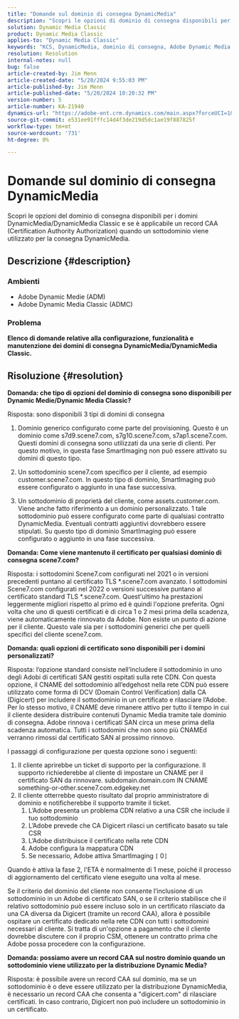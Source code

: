 ```yaml
---
title: "Domande sul dominio di consegna DynamicMedia"
description: "Scopri le opzioni di dominio di consegna disponibili per i domini DynamicMedia/DynamicMedia Classic."
solution: Dynamic Media Classic
product: Dynamic Media Classic
applies-to: "Dynamic Media Classic"
keywords: "KCS, DynamicMedia, dominio di consegna, Adobe Dynamic Media Classic, Scene7, FAQ, Adobe Dynamic Medie"
resolution: Resolution
internal-notes: null
bug: false
article-created-by: Jim Menn
article-created-date: "5/20/2024 9:55:03 PM"
article-published-by: Jim Menn
article-published-date: "5/20/2024 10:20:32 PM"
version-number: 5
article-number: KA-21940
dynamics-url: "https://adobe-ent.crm.dynamics.com/main.aspx?forceUCI=1&pagetype=entityrecord&etn=knowledgearticle&id=53a2569c-f316-ef11-9f8a-6045bd006268"
source-git-commit: e531ee91fffc14d4f3de219d5dc1ae19f887825f
workflow-type: tm+mt
source-wordcount: '731'
ht-degree: 0%

---
```


# Domande sul dominio di consegna DynamicMedia


Scopri le opzioni del dominio di consegna disponibili per i domini DynamicMedia/DynamicMedia Classic e se è applicabile un record CAA (Certification Authority Authorization) quando un sottodominio viene utilizzato per la consegna DynamicMedia.

## Descrizione {#description}


### <b>Ambienti</b>

- Adobe Dynamic Medie (ADM)
- Adobe Dynamic Media Classic (ADMC)


### <b>Problema</b>

<b>Elenco di domande relative alla configurazione, funzionalità e manutenzione dei domini di consegna DynamicMedia/DynamicMedia Classic.</b>


## Risoluzione {#resolution}


<b>Domanda: che tipo di opzioni del dominio di consegna sono disponibili per Dynamic Medie/Dynamic Media Classic?</b>

Risposta: sono disponibili 3 tipi di domini di consegna

1) Dominio generico configurato come parte del provisioning. Questo è un dominio come s7d9.scene7.com, s7g10.scene7.com, s7ap1.scene7.com.
Questi domini di consegna sono utilizzati da una serie di clienti. Per questo motivo, in questa fase SmartImaging non può essere attivato su domini di questo tipo.

2) Un sottodominio scene7.com specifico per il cliente, ad esempio customer.scene7.com. In questo tipo di dominio, SmartImaging può essere configurato o aggiunto in una fase successiva.

3) Un sottodominio di proprietà del cliente, come assets.customer.com. Viene anche fatto riferimento a un dominio personalizzato. 1 tale sottodominio può essere configurato come parte di qualsiasi contratto DynamicMedia. Eventuali contratti aggiuntivi dovrebbero essere stipulati. Su questo tipo di dominio SmartImaging può essere configurato o aggiunto in una fase successiva.

<b>Domanda: Come viene mantenuto il certificato per qualsiasi dominio di consegna scene7.com?</b>

Risposta: i sottodomini Scene7.com configurati nel 2021 o in versioni precedenti puntano al certificato TLS \*.scene7.com avanzato. I sottodomini Scene7.com configurati nel 2022 o versioni successive puntano al certificato standard TLS \*.scene7.com. Quest&#39;ultimo ha prestazioni leggermente migliori rispetto al primo ed è quindi l&#39;opzione preferita. Ogni volta che uno di questi certificati è di circa 1 o 2 mesi prima della scadenza, viene automaticamente rinnovato da Adobe. Non esiste un punto di azione per il cliente. Questo vale sia per i sottodomini generici che per quelli specifici del cliente scene7.com.

<b>Domanda: quali opzioni di certificato sono disponibili per i domini personalizzati?</b>

Risposta: l’opzione standard consiste nell’includere il sottodominio in uno degli Adobi di certificati SAN gestiti ospitati sulla rete CDN. Con questa opzione, il CNAME del sottodominio all’edgehost nella rete CDN può essere utilizzato come forma di DCV (Domain Control Verification) dalla CA (Digicert) per includere il sottodominio in un certificato e rilasciare l’Adobe. Per lo stesso motivo, il CNAME deve rimanere attivo per tutto il tempo in cui il cliente desidera distribuire contenuti Dynamic Media tramite tale dominio di consegna. Adobe rinnova i certificati SAN circa un mese prima della scadenza automatica. Tutti i sottodomini che non sono più CNAMEd verranno rimossi dal certificato SAN al prossimo rinnovo.

I passaggi di configurazione per questa opzione sono i seguenti:

1. Il cliente aprirebbe un ticket di supporto per la configurazione.    Il supporto richiederebbe al cliente di impostare un CNAME per il certificato SAN da rinnovare.
subdomain.domain.com IN CNAME something-or-other.scene7.com.edgekey.net
2. Il cliente otterrebbe questo risultato dal proprio amministratore di dominio e notificherebbe il supporto tramite il ticket.
   1. L’Adobe presenta un problema CDN relativo a una CSR che include il tuo sottodominio
   2. L’Adobe prevede che CA Digicert rilasci un certificato basato su tale CSR
   3. L’Adobe distribuisce il certificato nella rete CDN
   4. Adobe configura la mappatura CDN
   5. Se necessario, Adobe attiva SmartImaging `[` 0`]`


Quando è attiva la fase 2, l&#39;ETA è normalmente di 1 mese, poiché il processo di aggiornamento del certificato viene eseguito una volta al mese.

<!--
[`\[` 0`\]`  https://experienceleague.adobe.com/docs/experience-manager-65/assets/dynamic/imaging-faq.html?lang=en](http://`[`%200`]`%20%20https://experienceleague.adobe.com/docs/experience-manager-65/assets/dynamic/imaging-faq.html?lang=en)
-->

Se il criterio del dominio del cliente non consente l’inclusione di un sottodominio in un Adobe di certificato SAN, o se il criterio stabilisce che il relativo sottodominio può essere incluso solo in un certificato rilasciato da una CA diversa da Digicert (tramite un record CAA), allora è possibile ospitare un certificato dedicato nella rete CDN con tutti i sottodomini necessari al cliente. Si tratta di un&#39;opzione a pagamento che il cliente dovrebbe discutere con il proprio CSM, ottenere un contratto prima che Adobe possa procedere con la configurazione.

<b>Domanda: possiamo avere un record CAA sul nostro dominio quando un sottodominio viene utilizzato per la distribuzione Dynamic Media?</b>

Risposta: è possibile avere un record CAA sul dominio, ma se un sottodominio è o deve essere utilizzato per la distribuzione DynamicMedia, è necessario un record CAA che consenta a &quot;digicert.com&quot; di rilasciare certificati. In caso contrario, Digicert non può includere un sottodominio in un certificato.
